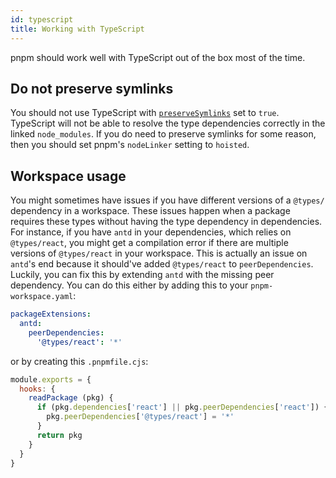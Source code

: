 ```yaml
---
id: typescript
title: Working with TypeScript
---
```


pnpm should work well with TypeScript out of the box most of the time.

## Do not preserve symlinks

You should not use TypeScript with [`preserveSymlinks`](https://www.typescriptlang.org/tsconfig/#preserveSymlinks) set to `true`. TypeScript will not be able to resolve the type dependencies correctly in the linked `node_modules`. If you do need to preserve symlinks for some reason, then you should set pnpm's `nodeLinker` setting to `hoisted`.

## Workspace usage

You might sometimes have issues if you have different versions of a `@types/` dependency in a workspace. These issues happen when a package requires these types without having the type dependency in dependencies. For instance, if you have `antd` in your dependencies, which relies on `@types/react`, you might get a compilation error if there are multiple versions of `@types/react` in your workspace. This is actually an issue on `antd`'s end because it should've added `@types/react` to `peerDependencies`. Luckily, you can fix this by extending `antd` with the missing peer dependency. You can do this either by adding this to your `pnpm-workspace.yaml`:

```yaml
packageExtensions:
  antd:
    peerDependencies:
      '@types/react': '*'
```

or by creating this `.pnpmfile.cjs`:

```js
module.exports = {
  hooks: {
    readPackage (pkg) {
      if (pkg.dependencies['react'] || pkg.peerDependencies['react']) {
        pkg.peerDependencies['@types/react'] = '*'
      }
      return pkg
    }
  }
}
```
